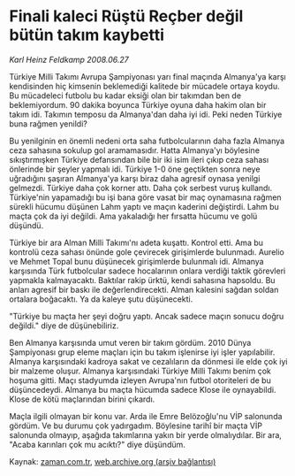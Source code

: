 # Finali kaleci Rüştü Reçber değil bütün takım kaybetti

*Karl Heinz Feldkamp 2008.06.27*

<tr><td class="metin" colspan="2" style="padding-top: 20px; padding-left: 5px; padding-right: 10px;">Türkiye Milli Takımı Avrupa Şampiyonası yarı final maçında Almanya'ya karşı kendisinden hiç kimsenin beklemediği kalitede bir mücadele ortaya koydu. Bu mücadeleci futbolu bu kadar eksiği olan bir takımdan ben de beklemiyordum. 90 dakika boyunca Türkiye oyuna daha hakim olan bir takım idi. Takımın temposu da Almanya'dan daha iyi idi. Peki neden Türkiye buna rağmen yenildi?</td></tr><tr><td class="metin" colspan="2" style="padding-top: 20px; padding-left: 5px; padding-right: 10px;"><p>Bu yenilginin en önemli nedeni orta saha futbolcularının daha fazla Almanya ceza sahasına sokulup gol aramamasıdır. Hatta Almanya'yı böylesine sıkıştırmışken Türkiye defansından bile bir iki isim ileri çıkıp ceza sahası önlerinde bir şeyler yapmalı idi. Türkiye 1-0 öne geçtikten sonra neye uğradığını şaşıran Almanya'ya karşı biraz daha agresif oynasa yenilgi gelmezdi. Türkiye daha çok korner attı. Daha çok serbest vuruş kullandı. Türkiye'nin yapamadığı bu işi bana göre vasat bir maç oynamasına rağmen sürekli hücumu düşünen Lahm yaptı ve maçın kaderini değiştirdi. Lahm bu maçta çok da iyi değildi. Ama yakaladığı her fırsatta hücumu ve golü düşündü. 
<p>Türkiye bir ara Alman Milli Takımı'nı adeta kuşattı. Kontrol etti. Ama bu kontrolü ceza sahası önünde gole çevirecek girişimlerde bulunmadı. Aurelio ve Mehmet Topal bunu düşünecek girişimlerde bulunmalı idi. Almanya karşısında Türk futbolcular sadece hocalarının onlara verdiği taktik görevleri yapmakla kalmayacaktı. Baktılar rakip ürktü, kendi sahasına hapsoldu. Bu anları agresif bir baskı ile değerlendirecekti. Alman kalesini sağdan soldan ortalara boğacaktı. Ya da kaleye şutu düşünecekti. 
<p>"Türkiye bu maçta her şeyi doğru yaptı. Ancak sadece maçın sonucu doğru değildi." diye de düşünebiliriz. 
<p>Ben Almanya karşısında umut veren bir takım gördüm. 2010 Dünya Şampiyonası grup eleme maçları için bu takım işlenirse iyi işler yapılabilir. Almanya karşısındaki kadroya sakat ve cezalıların da dönmesi ile elde çok iyi bir malzeme oluşur. Almanya karşısındaki Türkiye Milli Takımı benim çok hoşuma gitti. Maçı stadyumda izleyen Avrupa'nın futbol otoriteleri de bu düşüncedeydi. Almanya bu maçta hücumda sadece Klose ile oynayabildi. Klose de kötü maçlarından birini çıkardı.
<p>Maçla ilgili olmayan bir konu var. Arda ile Emre Belözoğlu'nu VİP salonunda gördüm. Ve bu durumu çok yadırgadım. Böylesine tarihî bir maçta VİP salonunda olmayıp, aşağıda takımlarına yakın bir yerde olmalıydılar. Bir ara, "Acaba karınları çok mu acıktı?" diye düşündüm. <br/></p></p></p></p></p></td></tr>

Kaynak: [zaman.com.tr](http://zaman.com.tr/yazar.do?yazino=707153), [web.archive.org (arşiv bağlantısı)](http://web.archive.org/web/20080825032856/http://www.zaman.com.tr:80/yazar.do?yazino=707153)
